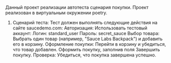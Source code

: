 Данный проект реализации автотеста сценария покупки.
Проект реализован в виртуальным окружении poetry.
1. Сценарий теста:
Тест должен выполнять следующие действия на сайте saucedemo.com:
Авторизация: Использовать тестовый аккаунт:
Логин: standard_user
Пароль: secret_sauce
Выбор товара: Выбрать один товар (например, "Sauce Labs Backpack") и добавить его в корзину.
Оформление покупки:
Перейти в корзину и убедиться, что товар добавлен.
Оформить покупку, заполнив поля
Завершить покупку.
Проверка: Убедиться, что покупка завершена успешно.

